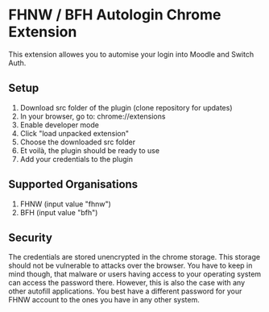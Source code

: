 # FHNW / BFH Autologin Chrome Extension
This extension allowes you to automise your login into Moodle and Switch Auth.

## Setup

1. Download src folder of the plugin (clone repository for updates)
2. In your browser, go to: chrome://extensions
3. Enable developer mode
4. Click "load unpacked extension"
5. Choose the downloaded src folder
6. Et voilà, the plugin should be ready to use
7. Add your credentials to the plugin

## Supported Organisations
1. FHNW (input value "fhnw")
2. BFH (input value "bfh")

## Security

The credentials are stored unencrypted in the chrome storage. This storage should not be vulnerable to attacks over the browser. You have to keep in mind though, that malware or users having access to your operating system can access the password there. However, this is also the case with any other autofill applications. You best have a different password for your FHNW account to the ones you have in any other system.
